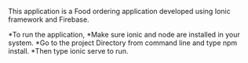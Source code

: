 This application is a Food ordering application developed using Ionic framework and Firebase.  

*To run the application, 
*Make sure ionic and node are installed in your system. 
*Go to the project Directory from command line and type npm install.
*Then type ionic serve to run.
